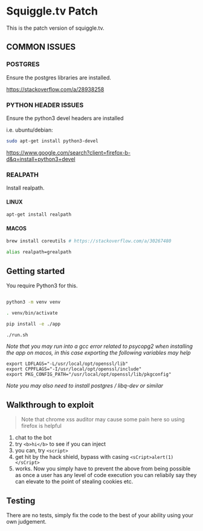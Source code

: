 # Squiggle.tv Patch

This is the patch version of squiggle.tv.

## COMMON ISSUES

### POSTGRES

Ensure the postgres libraries are installed.

https://stackoverflow.com/a/28938258

### PYTHON HEADER ISSUES

Ensure the python3 devel headers are installed

i.e. ubuntu/debian:

```bash
sudo apt-get install python3-devel
```

https://www.google.com/search?client=firefox-b-d&q=install+python3+devel

### REALPATH

Install realpath. 

#### LINUX

```bash
apt-get install realpath
```

#### MACOS

```bash
brew install coreutils # https://stackoverflow.com/a/30267480

alias realpath=grealpath
```

## Getting started

You require Python3 for this.

```bash

python3 -m venv venv

. venv/bin/activate

pip install -e ./app

./run.sh
```

_Note that you may run into a gcc error related to psycopg2 when installing the app on macos, in this case exporting the following variables may help_

```
export LDFLAGS="-L/usr/local/opt/openssl/lib"
export CPPFLAGS="-I/usr/local/opt/openssl/include"
export PKG_CONFIG_PATH="/usr/local/opt/openssl/lib/pkgconfig"
```

_Note you may also need to install postgres / libq-dev or similar_

## Walkthrough to exploit

> Note that chrome xss auditor may cause some pain here so using firefox is helpful

1. chat to the bot
2. try `<b>hi</b>` to see if you can inject
3. you can, try `<script>`
4. get hit by the hack shield, bypass with casing `<sCript>alert(1)</sCript>`
5. works. Now you simply have to prevent the above from being possible as once a user has any level of code execution you can reliabily say they can elevate to the point of stealing cookies etc.

## Testing

There are no tests, simply fix the code to the best of your ability using your own judgement.
